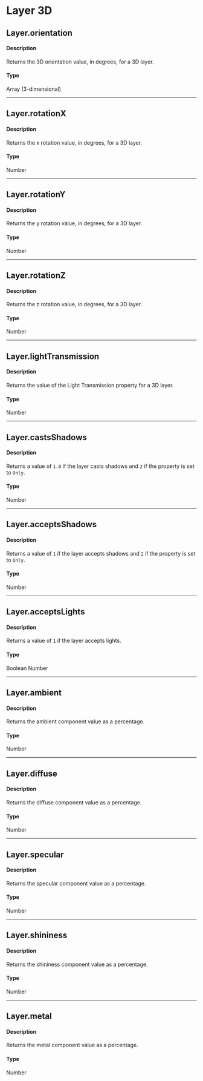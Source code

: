# Layer 3D

## Layer.orientation

#### Description

Returns the 3D orientation value, in degrees, for a 3D layer.

#### Type

Array (3-dimensional)

---

## Layer.rotationX

#### Description

Returns the x rotation value, in degrees, for a 3D layer.

#### Type

Number

---

## Layer.rotationY

#### Description

Returns the y rotation value, in degrees, for a 3D layer.

#### Type

Number

---

## Layer.rotationZ

#### Description

Returns the z rotation value, in degrees, for a 3D layer.

#### Type

Number

---

## Layer.lightTransmission

#### Description

Returns the value of the Light Transmission property for a 3D layer.

#### Type

Number

---

## Layer.castsShadows

#### Description

Returns a value of `1.0` if the layer casts shadows and `2` if the property is set to `Only`.

#### Type

Number

---

## Layer.acceptsShadows

#### Description

Returns a value of `1` if the layer accepts shadows and `2` if the property is set to `Only`.

#### Type

Number

---

## Layer.acceptsLights

#### Description

Returns a value of `1` if the layer accepts lights.

#### Type

Boolean Number

---

## Layer.ambient

#### Description

Returns the ambient component value as a percentage.

#### Type

Number

---

## Layer.diffuse

#### Description

Returns the diffuse component value as a percentage.

#### Type

Number

---

## Layer.specular

#### Description

Returns the specular component value as a percentage.

#### Type

Number

---

## Layer.shininess

#### Description

Returns the shininess component value as a percentage.

#### Type

Number

---

## Layer.metal

#### Description

Returns the metal component value as a percentage.

#### Type

Number
